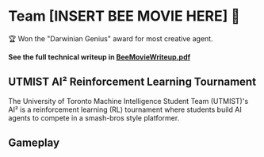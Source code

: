 # Team [INSERT BEE MOVIE HERE] 🐝
🏆 Won the "Darwinian Genius" award for most creative agent.

<b> See the full technical writeup in [BeeMovieWriteup.pdf](https://github.com/jb-cheng/SmashBros-RL-Bot-BeeMovie/blob/main/BeeMovieWriteup.pdf) </b>

## UTMIST AI² Reinforcement Learning Tournament
The University of Toronto Machine Intelligence Student Team (UTMIST)'s AI² is a reinforcement learning (RL) tournament where students build AI agents to compete in a smash-bros style platformer.

## Gameplay
